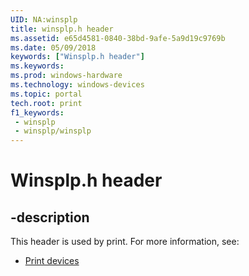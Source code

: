 ```yaml
---
UID: NA:winsplp
title: winsplp.h header
ms.assetid: e65d4581-0840-38bd-9afe-5a9d19c9769b
ms.date: 05/09/2018
keywords: ["Winsplp.h header"]
ms.keywords: 
ms.prod: windows-hardware
ms.technology: windows-devices
ms.topic: portal
tech.root: print
f1_keywords:
 - winsplp
 - winsplp/winsplp
---
```


# Winsplp.h header


## -description

This header is used by print. For more information, see:

- [Print devices](../_print/index.md)

